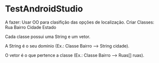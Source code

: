 # TestAndroidStudio

A fazer:
Usar  OO para clasifição das opções de localização.
Criar Classes:
Rua
Bairro
Cidade
Estado

Cada classe possui uma String e um vetor.

A String é o seu dominio (Ex.: Classe Bairro --> String cidade).

O vetor é o que pertence a classe (Ex.: Classe Bairro --> Ruas[] ruas).
